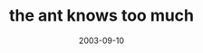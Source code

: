 ---
layout: base.njk
title : 'the ant knows too much' 
view_title : 'the ant knows too much' 
year : '2003' 
date : '2003-09-10' 
img_file : '/drawing/theantknowstoomuch.png' 
html_file : 'theantknowstoomuch' 
next_html : 'itisonlyastring.html' 
year_order : '130' 
permalink : "title/{{html_file}}.html"
---